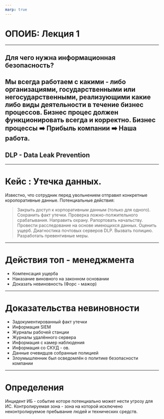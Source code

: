 ```yaml
---
marp: true
---
```

# ОПОИБ: Лекция 1
---
<!-- paginate: true -->
## Для чего нужна информационная  безопасность?
Мы всегда работаем с какими - либо организациями, государственными или негосударственными, реализующими какие либо виды деятельности в течение бизнес процессов.
Бизнес процес должен функционировать всегда и корректно.
Бизнес процессы :arrow_right: Прибыль компании :arrow_right: Наша работа.
---
## DLP - Data Leak Prevention
---
# Кейс : Утечка данных.
Известно, что сотрудник перед увольнением отправил конкретные коропоративные данные. Потенциальные действия:
>Закрыть доступ к корпоративным данным (только для одного).
>Сохранить факт утечки.
>Проверка ложно-полжительного срабатывания.
>Направить охрану.
>Рапортовать начальству.
>Провести расследование на основе имеющихся данных.
>Оценить ущерб.
>Диагностика почтовых серверов DLP.
>Вызвать полицию.
>Разработать превентивные меры.
---
# Действия топ - менеджмента
- Компенсация ущерба
- Наказание виновного на законном основании
- Доказать невиновность (Форс - мажор)
---
# Доказательства невиновности
- Задокументированный факт утечки
- Информация SIEM
- Журналы рабочей станции
- Журналы удалённого сервера
- Информация с камер наблюдения
- Информация со СКУД - ов.
- Данные очевидцов собранные полицией
- Злоумышленник был осведомлён о политике безопасности компании
---
# Определения
Инцидент ИБ - событие которе потенциально может нести угрозу для ИС.
Контролируемая зона - зона на которой исключено неконтролируемое пребывание людей и технических средств.